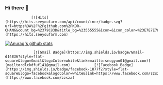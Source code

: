 ### Hi there 👋
				[![Hits](https://hits.seeyoufarm.com/api/count/incr/badge.svg?url=https%3A%2F%2Fgithub.com%2FKOR-CHANG&count_bg=%2379C83D&title_bg=%23555555&icon=&icon_color=%23E7E7E7&title=hits&edge_flat=false)](https://hits.seeyoufarm.com)

 [![Anurag's github stats](https://github-readme-stats.vercel.app/api?username=KOR-CHANG)](https://github.com/anuraghazra/github-readme-stats)
 
				 [![Gmail Badge](https://img.shields.io/badge/Gmail-d14836?style=flat-square&logo=Gmail&logoColor=white&link=mailto:snugyun01@gmail.com)](mailto:dlckdfuf141@gmail.com)           [![Facebook Badge](https://img.shields.io/badge/facebook-1877f2?style=flat-square&logo=facebook&logoColor=white&link=https://www.facebook.com/zzsza)](https://www.facebook.com/zzsza)
	

